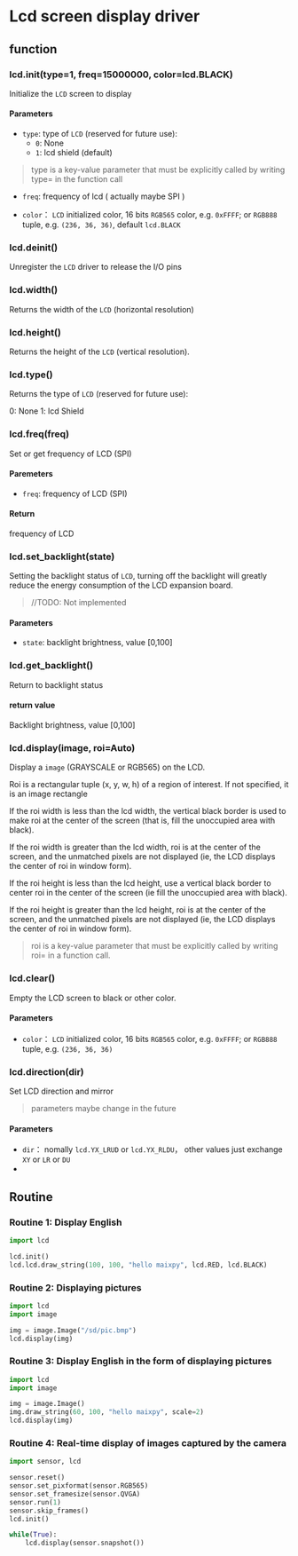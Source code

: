Lcd screen display driver
====



## function

### lcd.init(type=1, freq=15000000, color=lcd.BLACK)

Initialize the `LCD` screen to display 

#### Parameters

* `type`: type of `LCD` (reserved for future use):
  * `0`: None
  * `1`: lcd shield (default)
> type is a key-value parameter that must be explicitly called by writing type= in the function call

* `freq`: frequency of lcd ( actually maybe SPI )

* `color`： `LCD` initialized color, 16 bits `RGB565` color, e.g. `0xFFFF`; or `RGB888` tuple, e.g. `(236, 36, 36)`, default `lcd.BLACK`


### lcd.deinit()

Unregister the `LCD` driver to release the I/O pins

### lcd.width()

Returns the width of the `LCD` (horizontal resolution)


### lcd.height()

Returns the height of the `LCD` (vertical resolution).


### lcd.type()

Returns the type of `LCD` (reserved for future use):

0: None
1: lcd Shield

### lcd.freq(freq)

Set or get frequency of LCD (SPI)

#### Paremeters

* `freq`: frequency of LCD (SPI)

#### Return

frequency of LCD

### lcd.set_backlight(state)

Setting the backlight status of `LCD`, turning off the backlight will greatly reduce the energy consumption of the LCD expansion board.

> //TODO: Not implemented

#### Parameters

* `state`: backlight brightness, value [0,100]

### lcd.get_backlight()

Return to backlight status

#### return value

Backlight brightness, value [0,100]

### lcd.display(image, roi=Auto)

Display a `image` (GRAYSCALE or RGB565) on the LCD.

Roi is a rectangular tuple (x, y, w, h) of a region of interest. If not specified, it is an image rectangle

If the roi width is less than the lcd width, the vertical black border is used to make roi at the center of the screen (that is, fill the unoccupied area with black).

If the roi width is greater than the lcd width, roi is at the center of the screen, and the unmatched pixels are not displayed (ie, the LCD displays the center of roi in window form).

If the roi height is less than the lcd height, use a vertical black border to center roi in the center of the screen (ie fill the unoccupied area with black).

If the roi height is greater than the lcd height, roi is at the center of the screen, and the unmatched pixels are not displayed (ie, the LCD displays the center of roi in window form).

> roi is a key-value parameter that must be explicitly called by writing roi= in a function call.

### lcd.clear()

Empty the LCD screen to black or other color.


#### Parameters

* `color`： `LCD` initialized color, 16 bits `RGB565` color, e.g. `0xFFFF`; or `RGB888` tuple, e.g. `(236, 36, 36)`


### lcd.direction(dir)

Set LCD direction and mirror
> parameters maybe change in the future

#### Parameters

* `dir`： nomally `lcd.YX_LRUD` or `lcd.YX_RLDU`， other values just exchange `XY` or `LR` or `DU`
* 


## Routine

### Routine 1: Display English

```python
import lcd

lcd.init()
lcd.lcd.draw_string(100, 100, "hello maixpy", lcd.RED, lcd.BLACK)

```

### Routine 2: Displaying pictures

```python
import lcd
import image

img = image.Image("/sd/pic.bmp")
lcd.display(img)
```

### Routine 3: Display English in the form of displaying pictures

```python
import lcd
import image

img = image.Image()
img.draw_string(60, 100, "hello maixpy", scale=2)
lcd.display(img)
```

### Routine 4: Real-time display of images captured by the camera

```python
import sensor, lcd

sensor.reset()
sensor.set_pixformat(sensor.RGB565)
sensor.set_framesize(sensor.QVGA)
sensor.run(1)
sensor.skip_frames()
lcd.init()

while(True):
    lcd.display(sensor.snapshot())
```